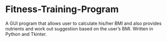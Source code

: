 # Fitness-Training-Program
A GUI program that allows user to calculate his/her BMI and also provides nutrients and work out suggestion based on the user’s BMI. Written in Python and Tkinter.
